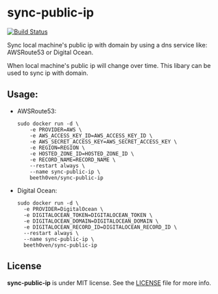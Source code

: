 # sync-public-ip
[![Build Status](https://travis-ci.org/beeth0ven/sync-public-ip.svg?branch=master)](https://travis-ci.org/beeth0ven/sync-public-ip)

Sync local machine's public ip with domain by using a dns service like: AWSRoute53 or Digital Ocean.


When local machine's public ip will change over time. This libary can be used to sync ip with domain.

## Usage:

* AWSRoute53:
  ```
  sudo docker run -d \
      -e PROVIDER=AWS \
      -e AWS_ACCESS_KEY_ID=AWS_ACCESS_KEY_ID \
      -e AWS_SECRET_ACCESS_KEY=AWS_SECRET_ACCESS_KEY \
      -e REGION=REGION \
      -e HOSTED_ZONE_ID=HOSTED_ZONE_ID \
      -e RECORD_NAME=RECORD_NAME \
      --restart always \
      --name sync-public-ip \
      beeth0ven/sync-public-ip
  ```

* Digital Ocean:
  ```
  sudo docker run -d \
    -e PROVIDER=DigitalOcean \
    -e DIGITALOCEAN_TOKEN=DIGITALOCEAN_TOKEN \
    -e DIGITALOCEAN_DOMAIN=DIGITALOCEAN_DOMAIN \
    -e DIGITALOCEAN_RECORD_ID=DIGITALOCEAN_RECORD_ID \
    --restart always \
    --name sync-public-ip \
    beeth0ven/sync-public-ip
  ```

## License

**sync-public-ip** is under MIT license. See the [LICENSE](LICENSE) file for more info.